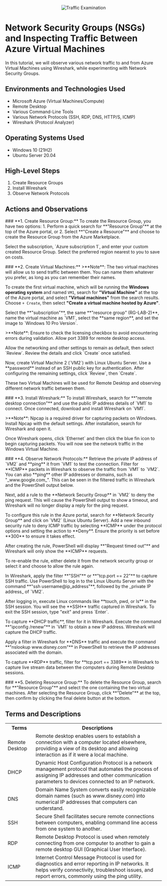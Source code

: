<p align="center">
<img src="https://i.imgur.com/Ua7udoS.png" alt="Traffic Examination"/>
</p>

<h1>Network Security Groups (NSGs) and Inspecting Traffic Between Azure Virtual Machines</h1>
In this tutorial, we will observe various network traffic to and from Azure Virtual Machines using Wireshark, while experimenting with Network Security Groups.

<h2>Environments and Technologies Used</h2>
<ul>
  <li>Microsoft Azure (Virtual Machines/Compute)</li>
  <li>Remote Desktop</li>
  <li>Various Command-Line Tools</li>
  <li>Various Network Protocols (SSH, RDP, DNS, HTTP/S, ICMP)</li>
  <li>Wireshark (Protocol Analyzer)</li>
</ul>

<h2>Operating Systems Used</h2>
<ul>
  <li>Windows 10 (21H2)</li>
  <li>Ubuntu Server 20.04</li>
</ul>

<h2>High-Level Steps</h2>
<ol>
  <li>Create Resource Groups</li>
  <li>Install Wireshark</li>
  <li>Observe Network Protocols</li>
</ol>

<h2>Actions and Observations</h2>

<p> 
### **1. Create Resource Group:**
To create the Resource Group, you have two options:
1. Perform a quick search for **"Resource Group"** at the top of the Azure portal, or
2. Select **"Create a Resource"** and choose to create the Resource Group from the Azure Marketplace.  
</p>
<p>
Select the subscription, `Azure subscription 1`, and enter your custom created Resource Group. Select the preferred region nearest to you to save on costs.
</p>

<p>
### **2. Create Virtual Machines:**
>**Note**: The two virtual machines will allow us to send traffic between them. You can name them whatever you prefer, as long as you can remember their names. 

To create the first virtual machine, which will be running the **Windows operating system** and named `VM1`, search for **"Virtual Machine"** at the top of the Azure portal, and select **"Virtual machines"** from the search results. Choose `+ Create`, then select **"Create a virtual machine hosted by Azure"**.
</p>

<p>
Select the **"subscription"**, the same **"resource group" (RG-LAB-2)**, name the virtual machine as `VM1`, select the **same region**, and set the image to `Windows 10 Pro Version`. 
</p>

<p>
>**Note**: Ensure to check the licensing checkbox to avoid encountering errors during validation. Allow port 3389 for remote desktop access.
</p>

<p>
Allow the networking and other settings to remain as default, then select `Review`. Review the details and click `Create` once satisfied.
</p>

<p>
Now, create Virtual Machine 2 (`VM2`) with Linux Ubuntu Server. Use a **password** instead of an SSH public key for authentication. After configuring the remaining settings, click `Review`, then `Create`.
</p>

<p>
These two Virtual Machines will be used for Remote Desktop and observing different network traffic between them.
</p>

<p>
### **3. Install Wireshark:**
To install Wireshark, search for **"remote desktop connection"** and use the public IP address details of `VM1` to connect. Once connected, download and install Wireshark on `VM1`.
</p>

<p>
>**Note**: Npcap is a required driver for capturing packets on Windows. Install Npcap with the default settings. After installation, search for Wireshark and open it.
</p>

<p>
Once Wireshark opens, click `Ethernet` and then click the blue fin icon to begin capturing packets. You will now see the network traffic in the Windows Virtual Machine.
</p>

<p>
### **4. Observe Network Protocols:**
Retrieve the private IP address of `VM2` and **ping** it from `VM1` to test the connection. Filter for **ICMP** packets in Wireshark to observe the traffic from `VM1` to `VM2`. You can also **ping** other IP addresses or domains, such as "_www.google.com_". This can be seen in the filtered traffic in Wireshark and the PowerShell output below.
</p>

<p>
Next, add a rule to the **Network Security Group** in `VM2` to deny the ping request. This will cause the PowerShell output to show a timeout, and Wireshark will no longer display a reply for the ping request.
</p>

<p>
To configure this rule in the Azure portal, search for **Network Security Group** and click on `VM2` (Linux Ubuntu Server). Add a new inbound security rule to deny ICMP traffic by selecting **ICMP** under the protocol options and setting the action to **Deny**. Ensure the priority is set before **300** to ensure it takes effect.
</p>

<p>
After creating the rule, PowerShell will display **"Request timed out"** and Wireshark will only show the **ICMP** requests.
</p>

<p>
To re-enable the rule, either delete it from the network security group or select it and choose to allow the rule again.
</p>

<p>
In Wireshark, apply the filter **"SSH"** or **"tcp.port == 22"** to capture SSH traffic. Use PowerShell to log in to the Linux Ubuntu Server with the command **"ssh username@ip_address"**, followed by the _private IP address_ of `VM2`.
</p>

<p>
After logging in, execute Linux commands like **touch, pwd, or ls** in the SSH session. You will see the **SSH** traffic captured in Wireshark. To exit the SSH session, type "exit" and press `Enter`.
</p>

<p>
To capture **DHCP traffic**, filter for it in Wireshark. Execute the command **"ipconfig /renew"** in `VM1` to obtain a new IP address. Wireshark will capture the DHCP traffic.
</p>

<p>
Apply a filter in Wireshark for **DNS** traffic and execute the command **"nslookup www.disney.com"** in PowerShell to retrieve the IP addresses associated with the domain.
</p>

<p>
To capture **RDP** traffic, filter for **tcp.port == 3389** in Wireshark to capture live stream data between the computers during Remote Desktop sessions.
</p>

<p>
### **5. Deleting Resource Group:**
To delete the Resource Group, search for **"Resource Group"** and select the one containing the two virtual machines. After selecting the Resource Group, click **"Delete"** at the top, then confirm by clicking the final delete button at the bottom.
</p>

<h2>Terms and Descriptions</h2>
<table>
  <tr>
    <th>Terms</th>
    <th>Descriptions</th>
  </tr>
  <tr>
    <td>Remote Desktop</td>
    <td>Remote desktop enables users to establish a connection with a computer located elsewhere, providing a view of its desktop and allowing interaction as if it were a local machine.</td>
  </tr>
  <tr>
    <td>DHCP</td>
    <td>Dynamic Host Configuration Protocol is a network management protocol that automates the process of assigning IP addresses and other communication parameters to devices connected to an IP network.</td>
  </tr>
  <tr>
    <td>DNS</td>
    <td>Domain Name System converts easily recognizable domain names (such as www.disney.com) into numerical IP addresses that computers can understand.</td>
  </tr>
  <tr>
    <td>SSH</td>
    <td>Secure Shell facilitates secure remote connections between computers, enabling command line access from one system to another.</td>
  </tr>
  <tr>
    <td>RDP</td>
    <td>Remote Desktop Protocol is used when remotely connecting from one computer to another to gain a remote desktop GUI (Graphical User Interface).</td>
  </tr>
  <tr>
    <td>ICMP</td>
    <td>Internet Control Message Protocol is used for diagnostics and error reporting in IP networks. It helps verify connectivity, troubleshoot issues, and report errors, commonly using the ping utility.</td>
  </tr>
</table>
